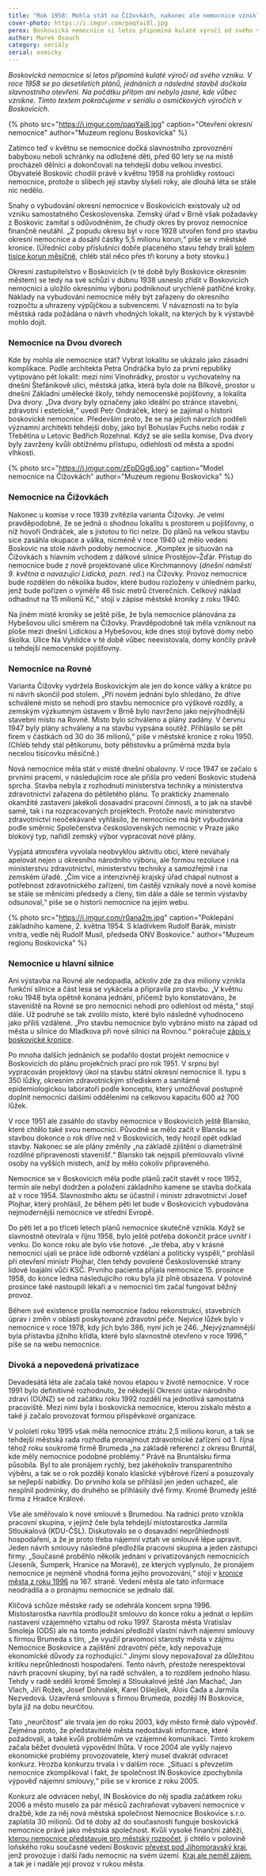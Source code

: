 ```yaml
---
title: "Rok 1958: Mohla stát na Čížovkách, nakonec ale nemocnice vznikla u hlavní silnice"
cover-photo: https://i.imgur.com/paqYai8l.jpg
perex: Boskovická nemocnice si letos připomíná kulaté výročí od svého vzniku.
author: Marek Osouch
category: seriály
serial: osmicky
---
```


*Boskovická nemocnice si letos připomíná kulaté výročí od svého vzniku. V roce 1958 se po desetiletích plánů, jednáních a následné stavbě dočkala slavnostního otevření. Na počátku přitom ani nebylo jasné, kde vůbec vznikne. Tímto textem pokračujeme v seriálu o osmičkových výročích v Boskovicích.*

{% photo src="https://i.imgur.com/paqYai8.jpg" caption="Otevření okresní nemocnice" author="Muzeum regionu Boskovicka" %}

Zatímco teď v květnu se nemocnice dočká slavnostního zprovoznění babyboxu neboli schránky na odložené děti, před 60 lety se na místě procházeli dělníci a dokončovali na tehdejší dobu velkou investici. Obyvatelé Boskovic chodili právě v květnu 1958 na prohlídky rostoucí nemocnice, protože o slibech její stavby slyšeli roky, ale dlouhá léta se stále nic nedělo.

Snahy o vybudování okresní nemocnice v Boskovicích existovaly už od vzniku samostatného Československa. Zemský úřad v Brně však požadavky z Boskovic zamítal s odůvodněním, že chudý okres by provoz nemocnice finančně neutáhl. „Z popudu okresu byl v roce 1928 utvořen fond pro stavbu okresní nemocnice a dosáhl částky 5,5 milionu korun,“ píše se v městské kronice. (Úředníci coby příslušníci dobře placeného stavu tehdy brali [kolem tisíce korun měsíčně](https://www.ptejteseknihovny.cz/dotazy/prumerne-ceny-1918-1938), chléb stál něco přes tři koruny a boty stovku.)

Okresní zastupitelstvo v Boskovicích (v té době byly Boskovice okresním městem) se tedy na své schůzi v dubnu 1938 usneslo zřídit v Boskovicích nemocnici a uložilo okresnímu výboru podniknout urychleně patřičné kroky. Náklady na vybudování nemocnice měly být zařazeny do okresního rozpočtu a uhrazeny výpůjčkou a subvencemi. V návaznosti na to byla městská rada požádána o návrh vhodných lokalit, na kterých by k výstavbě mohlo dojít.

### Nemocnice na Dvou dvorech

Kde by mohla ale nemocnice stát? Vybrat lokalitu se ukázalo jako zásadní komplikace. Podle architekta Petra Ondráčka bylo za první republiky vytipováno pět lokalit: mezi nimi Vinohrádky, prostor u vychovatelny na dnešní Štefánikově ulici, městská jatka, která byla dole na Bílkově, prostor u dnešní Základní umělecké školy, tehdy nemocenské pojišťovny, a lokalita Dva dvory. „Dva dvory byly označeny jako ideální po stránce stavební, zdravotní i estetické,“ uvedl Petr Ondráček, který se zajímal o historii boskovické nemocnice. Především proto, že se na jejích návrzích podíleli významní architekti tehdejší doby, jako byl Bohuslav Fuchs nebo rodák z Třebětína u Letovic Bedřich Rozehnal. Když se ale sešla komise, Dva dvory byly zavrženy kvůli obtížnému přístupu, odlehlosti od města a spodní vlhkosti.

{% photo src="https://i.imgur.com/zEpDGg6.jpg" caption="Model nemocnice na Čížovkách" author="Muzeum regionu Boskovicka" %}

### Nemocnice na Čížovkách

Nakonec u komise v roce 1939 zvítězila varianta Čížovky. Je velmi pravděpodobné, že se jedná o shodnou lokalitu s prostorem u pojišťovny, o níž hovoří Ondráček, ale s jistotou to říci nelze. Do plánů na velkou stavbu sice zasáhla okupace a válka, nicméně v roce 1940 už mělo vedení Boskovic na stole návrh podoby nemocnice. „Komplex je situován na Čížovkách s hlavním vchodem z dálkové silnice Prostějov–Žďár. Přístup do nemocnice bude z nově projektované ulice Kirchmannovy (*dnešní náměstí 9. května a navazující Lidická, pozn. red.*) na Čížovky. Provoz nemocnice bude rozdělen do několika budov, které budou rozloženy v úhledném parku, jenž bude pořízen o výměře 46 tisíc metrů čtverečních. Celkový náklad odhadnut na 15 milionů Kč,“ stojí v zápise městské kroniky z roku 1940.

Na jiném místě kroniky se ještě píše, že byla nemocnice plánována za Hybešovou ulicí směrem na Čížovky. Pravděpodobně tak měla vzniknout na ploše mezi dnešní Lidickou a Hybešovou, kde dnes stojí bytové domy nebo školka. Ulice Na Vyhlídce v té době vůbec neexistovala, domy končily právě u tehdejší nemocenské pojišťovny.

### Nemocnice na Rovné

Varianta Čížovky vydržela Boskovickým ale jen do konce války a krátce po ní návrh skončil pod stolem. „Při novém jednání bylo shledáno, že dříve schválené místo se nehodí pro stavbu nemocnice pro výškové rozdíly, a zemským výzkumným ústavem v Brně bylo navrženo jako nejvýhodnější stavební místo na Rovné. Místo bylo schváleno a plány zadány. V červnu 1947 byly plány schváleny a na stavbu vypsána soutěž. Přihlásilo se pět firem v částkách od 30 do 36 milionů,“ píše v městské kronice z roku 1950. (Chléb tehdy stál pětikorunu, boty pětistovku a průměrná mzda byla necelou tisícovku měsíčně.)

Nová nemocnice měla stát v místě dnešní obalovny. V roce 1947 se začalo s prvními pracemi, v následujícím roce ale přišla pro vedení Boskovic studená sprcha. Stavba nebyla z rozhodnutí ministerstva techniky a ministerstva zdravotnictví zařazena do pětiletého plánu. To prakticky znamenalo okamžité zastavení jakékoli dosavadní pracovní činnosti, a to jak na stavbě samé, tak i na rozpracovaných projektech. Protože navíc ministerstvo zdravotnictví neočekávaně vyhlásilo, že nemocnice má být vybudována podle směrnic Společenstva československých nemocnic v Praze jako blokový typ, nařídil zemský výbor vypracovat nové plány. 

Vypjatá atmosféra vyvolala neobvyklou aktivitu obcí, které neváhaly apelovat nejen u okresního národního výboru, ale formou rezoluce i na ministerstvu zdravotnictví, ministerstvu techniky a samozřejmě i na zemském úřadě. „Čím více a intenzivněji krajský úřad chápal nutnost a potřebnost zdravotnického zařízení, tím častěji vznikaly nové a nové komise se stále se měnícími předsedy a členy, tím dále a dále se termín výstavby odsunoval,“ píše se o historii nemocnice na jejím webu.

{% photo src="https://i.imgur.com/r0ana2m.jpg" caption="Poklepání základního kamene, 2. května 1954. S kladívkem Rudolf Barák, ministr vnitra, vedle něj Rudolf Musil, předseda ONV Boskovice." author="Muzeum regionu Boskovicka" %}

### Nemocnice u hlavní silnice

Ani výstavba na Rovné ale nedopadla, ačkoliv zde za dva miliony vznikla funkční silnice a část lesa se vykácela a připravila pro stavbu. „V květnu roku 1948 byla opětně konána jednání, přičemž bylo konstatováno, že staveniště na Rovné se pro nemocnici nehodí pro odlehlost od města,“ stojí dále. Už podruhé se tak zvolilo místo, které bylo následně vyhodnoceno jako příliš vzdálené. „Pro stavbu nemocnice bylo vybráno místo na západ od města u silnice do Mladkova při nové silnici na Rovnou.“ pokračuje [zápis v boskovické kronice](http://kronika.boskovice.cz/kronika/1922-1962/kronika.php).

Po mnoha dalších jednáních se podařilo dostat projekt nemocnice v Boskovicích do plánu projekčních prací pro rok 1951. V srpnu byl vypracován projektový úkol na stavbu státní okresní nemocnice II. typu s 350 lůžky, okresním zdravotnickým střediskem a sanitárně epidemiologickou laboratoří podle konceptu, který umožňoval postupně doplnit nemocnici dalšími odděleními na celkovou kapacitu 600 až 700 lůžek.

V roce 1951 ale zasáhlo do stavby nemocnice v Boskovicích ještě Blansko, které chtělo také svou nemocnici. Původně se mělo začít v Blansku se stavbou dokonce o rok dříve než v Boskovicích, tedy hrozil opět odklad stavby. Nakonec se ale plány změnily „na základě zjištění o diametrálně rozdílné připravenosti stavenišť.“ Blansko tak nejspíš přemlouvalo vlivné osoby na vyšších místech, aniž by mělo cokoliv připraveného.

Nemocnice se v Boskovicích měla podle plánů začít stavět v roce 1952, termín ale nebyl dodržen a položení základního kamene se stavba dočkala až v roce 1954. Slavnostního aktu se účastnil i ministr zdravotnictví Josef Plojhar, který prohlásil, že během pěti let bude v Boskovicích vybudována nejmodernější nemocnice ve střední Evropě.

Do pěti let a po třiceti letech plánů nemocnice skutečně vznikla. Když se slavnostně otevírala v říjnu 1958, bylo ještě potřeba dokončit práce uvnitř i venku. Do konce roku ale bylo vše hotové. „Je třeba, aby v krásné nemocnici ujali se práce lidé odborně vzdělaní a politicky vyspělí,“ prohlásil při otevření ministr Plojhar, člen tehdy povolené Československé strany lidové loajální vůči KSČ. Prvního pacienta přijala nemocnice 15. prosince 1958, do konce ledna následujícího roku byla již plně obsazena. V polovině prosince také nastoupili lékaři a v nemocnici tím začal fungovat běžný provoz. 

Během své existence prošla nemocnice řadou rekonstrukcí, stavebních úprav i změn v oblasti poskytované zdravotní péče. Nejvíce lůžek bylo v nemocnice v roce 1978, kdy jich bylo 386, nyní jich je 246. „Nejvýznamnější byla přístavba jižního křídla, které bylo slavnostně otevřeno v roce 1996,“ píše se na webu nemocnice.

### Divoká a nepovedená privatizace

Devadesátá léta ale začala také novou etapou v životě nemocnice. V roce 1991 bylo definitivně rozhodnuto, že někdejší Okresní ústav národního zdraví (OÚNZ) se od začátku roku 1992 rozdělí na jednotlivá samostatná pracoviště. Mezi nimi byla i boskovická nemocnice, kterou získalo město a také ji začalo provozovat formou příspěvkové organizace.

V pololetí roku 1995 však měla nemocnice ztrátu 2,5 milionu korun, a tak se tehdejší městská rada rozhodla pronajmout zdravotnické zařízení od 1. října téhož roku soukromé firmě Brumeda „na základě referencí z okresu Bruntál, kde měly nemocnice podobné problémy.“ Právě na Bruntálsku firma působila. Byl to ale pronájem rychlý, bez jakéhokoliv transparentního výběru, a tak se o rok později konalo klasické výběrové řízení a posuzovaly se nejlepší nabídky. Do prvního kola se přihlásil jen jeden uchazeč, ale nesplnil podmínky, do druhého se přihlásily dvě firmy. Kromě Brumedy ještě firma z Hradce Králové.

Vše ale směřovalo k nové smlouvě s Brumedou. Na radnici proto vznikla pracovní skupina, v jejímž čele byla tehdejší místostarostka Jarmila Stloukalová (KDU-ČSL). Diskutovalo se o dosavadní neprůhlednosti hospodaření, a že je proto třeba nájemní vztah ve smlouvě lépe upravit. Jeden návrh smlouvy následně předložila pracovní skupina a jeden zástupci firmy. „Současně proběhlo několik jednání v privatizovaných nemocnicích (Jeseník, Šumperk, Hranice na Moravě), ze kterých vyplynulo, že pronájem nemocnice je nejméně vhodná forma jejího provozování,“ stojí v [kronice města z roku 1996](http://kronika.boskovice.cz/kronika/1994-1999/kronika.html) na 167. straně. Vedení města ale tato informace neodradila a o pronájmu nemocnice se jednalo dál.

Klíčová schůze městské rady se odehrála koncem srpna 1996. Místostarostka navrhla prodloužit smlouvu do konce roku a jednat o lepším nastavení vzájemného vztahu od roku 1997. Starosta města Vratislav Smoleja (ODS) ale na tomto jednání předložil vlastní návrh nájemní smlouvy s firmou Brumeda s tím, „že využil pravomoci starosty města v zájmu Nemocnice Boskovice a zajištění zdravotní péče, kdy nepovažuje ekonomické důvody za rozhodující.“ Jinými slovy nepovažoval za důležitou kritiku neprůhlednosti hospodaření. Tento návrh, přestože nerespektoval návrh pracovní skupiny, byl na radě schválen, a to rozdílem jednoho hlasu. Tehdy v radě seděli kromě Smoleji a Stloukalové ještě Jan Machač, Jan Vlach, Jiří Rožek, Josef Dohnálek, Karel Ošlejšek, Alois Čada a Jarmila Nezvedová. Uzavřená smlouva s firmou Brumeda, později IN Boskovice, byla již na dobu neurčitou.

Tato „neurčitost“ ale trvala jen do roku 2003, kdy město firmě dalo výpověď. Zejména proto, že představitelé města nedostávali informace, které požadovali, a také kvůli problémům ve vzájemné komunikaci. Tímto krokem začala běžet dvouletá výpovědní lhůta. V roce 2004 ale vyšly najevo ekonomické problémy provozovatele, který musel dvakrát odvracet konkurz. Hrozba konkurzu trvala i v dalším roce. „Situaci s převzetím nemocnice zkomplikoval i fakt, že společnost IN Boskovice zpochybnila výpověď nájemní smlouvy,“ píše se v kronice z roku 2005.

Konkurz ale odvrácen nebyl, IN Boskovice do něj spadla začátkem roku 2006 a město muselo za pár měsíců zachraňovat vybavení nemocnice v dražbě, kde za něj nová městská společnost Nemocnice Boskovice s.r.o. zaplatila 30 milionů. Od té doby až do současnosti funguje boskovická nemocnice právě jako městská společnost. Kvůli vysoké finanční zátěži, [kterou nemocnice představuje pro městský rozpočet](http://www.ohlasy.info/clanky/2016/03/hospodareni-nemocnice.html), ji chtělo v polovině loňského roku současné vedení Boskovic [převést pod Jihomoravský kraj](http://www.ohlasy.info/clanky/2017/10/prevod-nemocnice.html), jenž provozuje i další řadu nemocnic na svém území. [Kraj ale neměl zájem](http://www.ohlasy.info/clanky/2017/10/nemocnice-zustane.html), a tak je i nadále její provoz v rukou města.
